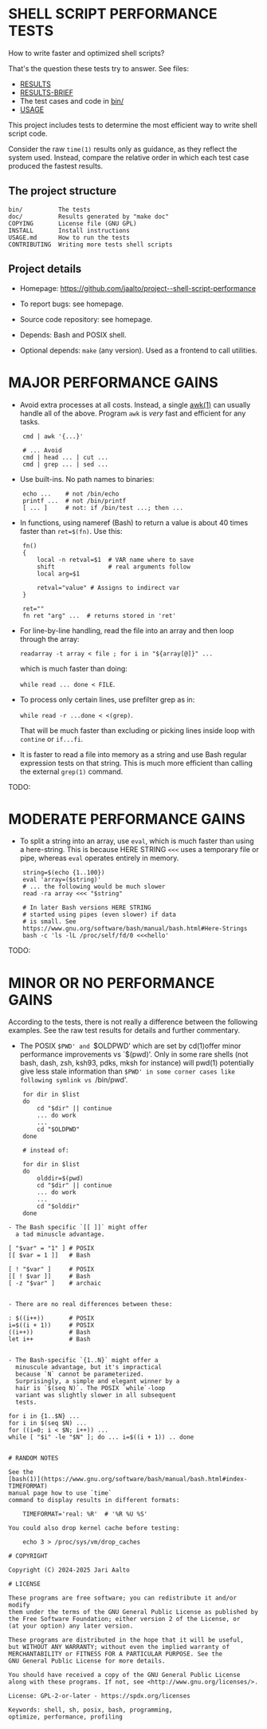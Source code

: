 # SHELL SCRIPT PERFORMANCE TESTS

How to write faster and optimized shell scripts?

That's the question these tests try to answer.
See files:

- [RESULTS](./doc/RESULTS.txt)
- [RESULTS-BRIEF](./doc/RESULTS-BRIEF.txt)
- The test cases and code in [bin/](./bin/)
- [USAGE](./USAGE.md)

This project includes tests to determine the
most efficient way to write shell script code.

Consider the raw `time(1)` results only as
guidance, as they reflect the system used.
Instead, compare the relative order in which
each test case produced the fastest results.

## The project structure

	bin/          The tests
	doc/          Results generated by "make doc"
	COPYING       License file (GNU GPL)
	INSTALL       Install instructions
	USAGE.md      How to run the tests
	CONTRIBUTING  Writing more tests shell scripts

## Project details

- Homepage:
  https://github.com/jaalto/project--shell-script-performance

- To report bugs:
  see homepage.

- Source code repository:
  see homepage.

- Depends:
  Bash and POSIX shell.

- Optional depends:
  `make` (any version). Used as
  a frontend to call utilities.

# MAJOR PERFORMANCE GAINS

- Avoid extra processes at all costs.
  Instead, a single
  [awk(1)](https://www.gnu.org/software/gawk/)
  can usually handle all of the above.
  Program `awk` is *very* fast and
  efficient for any tasks.


```
    cmd | awk '{...}'

    # ... Avoid
    cmd | head ... | cut ...
    cmd | grep ... | sed ...
```

- Use built-ins. No path names to binaries:

```
    echo ...    # not /bin/echo
    printf ...  # not /bin/printf
    [ ... ]     # not: if /bin/test ...; then ...
```

- In functions, using nameref (Bash) to return a
  value is about 40 times faster than `ret=$(fn)`.
  Use this:

```
    fn()
    {
        local -n retval=$1  # VAR name where to save
        shift               # real arguments follow
        local arg=$1

        retval="value" # Assigns to indirect var
    }

    ret=""
    fn ret "arg" ...  # returns stored in 'ret'
```

- For line-by-line handling, read the file
  into an array and then loop through the array:

  `readarray -t array < file ; for i in "${array[@]}" ...`

  which is much faster than doing:

  `while read ... done < FILE`.

- To process only certain lines,
  use prefilter grep as in:

  `while read -r ...done < <(grep)`.

  That will be much faster than excluding or
  picking lines inside loop with `contine` or
  `if...fi`.

- It is faster to read a file into memory as a
  string and use Bash regular expression tests
  on that string. This is much more efficient
  than calling the external `grep(1)` command.

TODO:

# MODERATE PERFORMANCE GAINS

- To split a string into an array, use `eval`,
  which is much faster than using a here-string.
  This is because HERE STRING `<<<` uses a temporary
  file or pipe, whereas `eval` operates entirely in
  memory.

```
    string=$(echo {1..100})
    eval 'array=($string)'
    # ... the following would be much slower
    read -ra array <<< "$string"

	# In later Bash versions HERE STRING
    # started using pipes (even slower) if data
	# is small. See
	https://www.gnu.org/software/bash/manual/bash.html#Here-Strings
	bash -c 'ls -lL /proc/self/fd/0 <<<hello'
```

TODO:

# MINOR OR NO PERFORMANCE GAINS

According to the tests, there is not really a
difference between the following examples. See
the raw test results for details and further
commentary.

- The POSIX `$PWD' and `$OLDPWD' which are set by
  cd(1)offer minor performance improvements vs
  `$(pwd)'. Only in some rare shells (not bash, dash,
  zsh, ksh93, pdks, mksh for instance) will pwd(1)
  potentially give less stale information than `$PWD'
  in some corner cases like following symlink vs
  `/bin/pwd'.


```
	for dir in $list
	do
		cd "$dir" || continue
		... do work
		...
		cd "$OLDPWD"
	done

	# instead of:

	for dir in $list
	do
		olddir=$(pwd)
		cd "$dir" || continue
		... do work
		...
		cd "$olddir"
	done

- The Bash specific `[[ ]]` might offer
  a tad minuscle advantage.

```
    [ "$var" = "1" ] # POSIX
    [[ $var = 1 ]]   # Bash

    [ ! "$var" ]     # POSIX
    [[ ! $var ]]     # Bash
    [ -z "$var" ]    # archaic
```

- There are no real differences between these:

```
    : $((i++))       # POSIX
    i=$((i + 1))     # POSIX
    ((i++))          # Bash
    let i++          # Bash
```

- The Bash-specific `{1..N}` might offer a
  minuscule advantage, but it's impractical
  because `N` cannot be parameterized.
  Surprisingly, a simple and elegant winner by a
  hair is `$(seq N)`. The POSIX `while`-loop
  variant was slightly slower in all subsequent
  tests.

```
    for i in {1..$N} ...
    for i in $(seq $N) ...
    for ((i=0; i < $N; i++)) ...
    while [ "$i" -le "$N" ]; do ... i=$((i + 1)) .. done
```

# RANDOM NOTES

See the
[bash(1)](https://www.gnu.org/software/bash/manual/bash.html#index-TIMEFORMAT)
manual page how to use `time`
command to display results in different formats:

	TIMEFORMAT='real: %R'  # '%R %U %S'

You could also drop kernel cache before testing:

	echo 3 > /proc/sys/vm/drop_caches

# COPYRIGHT

Copyright (C) 2024-2025 Jari Aalto

# LICENSE

These programs are free software; you can redistribute it and/or modify
them under the terms of the GNU General Public License as published by
the Free Software Foundation; either version 2 of the License, or
(at your option) any later version.

These programs are distributed in the hope that it will be useful,
but WITHOUT ANY WARRANTY; without even the implied warranty of
MERCHANTABILITY or FITNESS FOR A PARTICULAR PURPOSE. See the
GNU General Public License for more details.

You should have received a copy of the GNU General Public License
along with these programs. If not, see <http://www.gnu.org/licenses/>.

License: GPL-2-or-later - https://spdx.org/licenses

Keywords: shell, sh, posix, bash, programming,
optimize, performance, profiling
